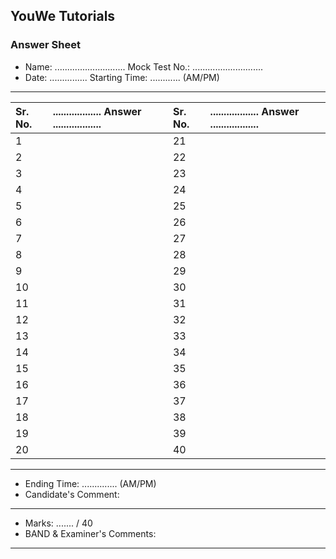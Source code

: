 ## YouWe Tutorials
### Answer Sheet

- Name: ............................  Mock Test No.: ............................
- Date: ............... Starting Time: ............ (AM/PM)

---

| Sr. No. | .................. Answer .................. | Sr. No. | .................. Answer ..................  |
|:--------|:-------------------------------------------|:--------|:-------------------------------------------|
| 1       |                              | 21      |                              |
| 2       |                              | 22      |                              |
| 3       |                              | 23      |                              |
| 4       |                              | 24      |                              |
| 5       |                              | 25      |                              |
| 6       |                              | 26      |                              |
| 7       |                              | 27      |                              |
| 8       |                              | 28      |                              |
| 9       |                              | 29      |                              |
| 10      |                              | 30      |                              |
| 11      |                              | 31      |                              |
| 12      |                              | 32      |                              |
| 13      |                              | 33      |                              |
| 14      |                              | 34      |                              |
| 15      |                              | 35      |                              |
| 16      |                              | 36      |                              |
| 17      |                              | 37      |                              |
| 18      |                              | 38      |                              |
| 19      |                              | 39      |                              |
| 20      |                              | 40      |                              |

---

- Ending Time: .............. (AM/PM)
- Candidate's Comment:

---

- Marks: ....... / 40
- BAND & Examiner's Comments:

---
